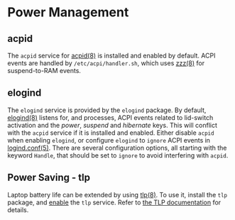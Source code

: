 # Power Management

## acpid

The `acpid` service for [acpid(8)](https://man.voidlinux.org/acpid.8) is
installed and enabled by default. ACPI events are handled by
`/etc/acpi/handler.sh`, which uses [zzz(8)](https://man.voidlinux.org/zzz.8) for
suspend-to-RAM events.

## elogind

The `elogind` service is provided by the `elogind` package. By default,
[elogind(8)](https://man.voidlinux.org/elogind.8) listens for, and processes,
ACPI events related to lid-switch activation and the *power*, *suspend* and
*hibernate* keys. This will conflict with the `acpid` service if it is installed
and enabled. Either disable `acpid` when enabling `elogind`, or configure
`elogind` to `ignore` ACPI events in
[logind.conf(5)](https://man.voidlinux.org/logind.conf.5). There are several
configuration options, all starting with the keyword `Handle`, that should be
set to `ignore` to avoid interfering with `acpid`.

## Power Saving - tlp

Laptop battery life can be extended by using
[tlp(8)](https://man.voidlinux.org/tlp.8). To use it, install the `tlp` package,
and [enable](./services/index.md#enabling-services) the `tlp` service. Refer to
[the TLP documentation](https://linrunner.de/tlp/) for details.

